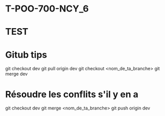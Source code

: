# T-POO-700-NCY_6

# TEST


# Gitub tips
git checkout dev
git pull origin dev
git checkout <nom_de_ta_branche>
git merge dev
# Résoudre les conflits s'il y en a
git checkout dev
git merge <nom_de_ta_branche>
git push origin dev
